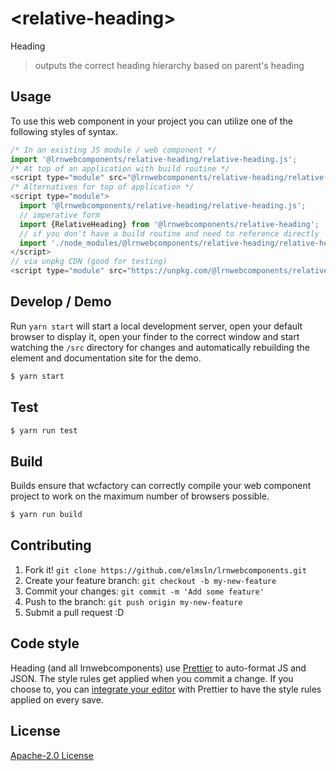 # &lt;relative-heading&gt;

Heading
> outputs the correct heading hierarchy based on parent&#39;s heading

## Usage
To use this web component in your project you can utilize one of the following styles of syntax.

```js
/* In an existing JS module / web component */
import '@lrnwebcomponents/relative-heading/relative-heading.js';
/* At top of an application with build routine */
<script type="module" src="@lrnwebcomponents/relative-heading/relative-heading.js"></script>
/* Alternatives for top of application */
<script type="module">
  import '@lrnwebcomponents/relative-heading/relative-heading.js';
  // imperative form
  import {RelativeHeading} from '@lrnwebcomponents/relative-heading';
  // if you don't have a build routine and need to reference directly
  import './node_modules/@lrnwebcomponents/relative-heading/relative-heading.js';
</script>
// via unpkg CDN (good for testing)
<script type="module" src="https://unpkg.com/@lrnwebcomponents/relative-heading/relative-heading.js"></script>
```

## Develop / Demo
Run `yarn start` will start a local development server, open your default browser to display it, open your finder to the correct window and start watching the `/src` directory for changes and automatically rebuilding the element and documentation site for the demo.
```bash
$ yarn start
```

## Test

```bash
$ yarn run test
```

## Build
Builds ensure that wcfactory can correctly compile your web component project to
work on the maximum number of browsers possible.
```bash
$ yarn run build
```

## Contributing

1. Fork it! `git clone https://github.com/elmsln/lrnwebcomponents.git`
2. Create your feature branch: `git checkout -b my-new-feature`
3. Commit your changes: `git commit -m 'Add some feature'`
4. Push to the branch: `git push origin my-new-feature`
5. Submit a pull request :D

## Code style

Heading (and all lrnwebcomponents) use [Prettier][prettier] to auto-format JS and JSON.  The style rules get applied when you commit a change.  If you choose to, you can [integrate your editor][prettier-ed] with Prettier to have the style rules applied on every save.

[prettier]: https://github.com/prettier/prettier/
[prettier-ed]: https://github.com/prettier/prettier/#editor-integration
[polyserve]: https://github.com/Polymer/polyserve
[web-component-tester]: https://github.com/Polymer/web-component-tester

## License
[Apache-2.0 License](http://opensource.org/licenses/Apache-2.0)